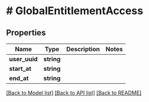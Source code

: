 # # GlobalEntitlementAccess

## Properties

Name | Type | Description | Notes
------------ | ------------- | ------------- | -------------
**user_uuid** | **string** |  | 
**start_at** | **string** |  | 
**end_at** | **string** |  | 

[[Back to Model list]](../../README.md#documentation-for-models) [[Back to API list]](../../README.md#documentation-for-api-endpoints) [[Back to README]](../../README.md)



